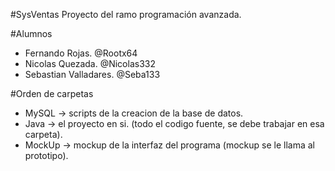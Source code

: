 #SysVentas
Proyecto del ramo programación avanzada.

#Alumnos
* Fernando Rojas. @Rootx64
* Nicolas Quezada. @Nicolas332
* Sebastian Valladares. @Seba133

#Orden de carpetas

* MySQL  -> scripts de la creacion de la base de datos.
* Java   -> el proyecto en si. (todo el codigo fuente, se debe trabajar en esa carpeta).
* MockUp -> mockup de la interfaz del programa (mockup se le llama al prototipo).